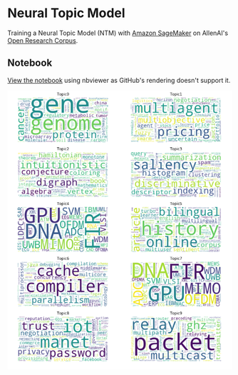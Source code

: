 # Neural Topic Model

Training a Neural Topic Model (NTM) with [Amazon SageMaker](https://docs.aws.amazon.com/sagemaker/latest/dg/ntm.html) on AllenAI's [Open Research Corpus](https://labs.semanticscholar.org/corpus/).

## Notebook

[View the notebook](https://nbviewer.jupyter.org/github/jahewson/neural-topics/blob/master/neural-topics.ipynb) using nbviewer as GitHub's rendering doesn't support it.

![topics](topics.png)
